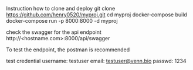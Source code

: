 Instruction how to clone and deploy
git clone https://github.com/henry0520/myproj.git
cd myproj
docker-compose build
docker-compose run -p 8000:8000 -d myproj


check the swagger for the api endpoint
http://<hostname.com>:8000/api/swagger

To test the endpoint, the postman is recommended

test credential
username: testuser
email: testuser@venn.bio
passwd: 1234
